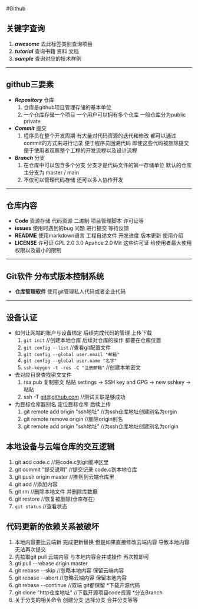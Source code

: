 #Github
## 关键字查询
1. ***awesome***  去此标签类别查询项目
2. ***tutorial***  查询书籍  资料  文档
3. ***sample***   查询对应的技术样例
---
## github三要素
* ***Repository***  仓库
  1. 仓库是github项目管理存储的基本单位
  2. 一个仓库存储一个项目  一个用户可以拥有多个仓库  一般仓库分为public  private
* ***Commit***  提交
  1. 程序员在整个开发周期  有大量对代码资源的迭代和修改  都可以通过commit的方式来进行记录  便于程序员回溯代码  即使这些代码被删除提交便于使用者观察整个工程的开发流程以及设计流程
* ***Branch***  分支
  1. 在仓库中可以包含多个分支  分支才是代码文件的第一存储单位  默认的仓库主分支为  master / main 
  2. 不仅可以管理代码存储  还可以多人协作开发
---
## 仓库内容
* **Code** 资源存储  代码资源  二进制  项目管理脚本  许可证等
* **issues**  使用时遇到的bug  问题  进行提交  等待反馈
* **README** 使用markdown语言  工程自述文件  开发进度  版本更新  使用介绍
* **LICENSE**  许可证  GPL 2.0 3.0  Apahce 2.0   Mit 这些许可证  给使用者最大使用权限以及最小的限制
---
## Git软件  分布式版本控制系统
* **仓库管理软件**  使用git管理私人代码或者企业代码
---
## 设备认证
* 如何让网站的账户与设备绑定  后续完成代码的管理  上传下载
  1. ```git init```  //创建本地仓库  后续对仓库的操作  都要在仓库位置
  2. ```git config --list```  //查看git配置文件
  3. ```git config --global user.email "邮箱"```
  4. ```git config --global user.name "名字"```
  5. ```ssh-keygen -t -res -C "注册邮箱"``` //创建本地密文
* 去对应目录查找密文文件
  1. rsa.pub 复制密文 粘贴 settings -> SSH key and GPG -> new sshkey -> 粘贴
  2. ssh -T git@github.com //测试关联是够成功
* 为目标仓库器别名  定位目标仓库  后续上传
  1. git remote add origin "ssh地址"  //为ssh仓库地址创建别名为orgin
  2. git remote remove origin //删除origin别名
  3. git remote add origin "ssh地址"  //为ssh仓库地址创建别名为origin
## 本地设备与云端仓库的交互逻辑
  1. git add code.c //将code.c到git缓冲区里
  2. git commit "提交说明" //提交记录  code.c到本地仓库
  3. git push origin master  //推到到云端仓库里
  4. git add //添加内容
  5. git rm //删除本地文件 并删除库数据
  6. git restore //恢复被删除(仓库存在)
  7. ```git status``` //查看状态
##  代码更新的依赖关系被破坏
  1. 本地内容要比云端新  完成更新替换  但是如果直接修改云端内容  导致本地内容无法再次提交
  2. 先拉取git pull 云端内容  与本地内容合并或操作  再次推即可
  3. gti pull --rebase origin master
  4. git rebase --skip //忽略本地内容  保留云端内容
  5. git rebase --abort  //忽略云端内容  保留本地内容
  6. git rebase --continue //双端 git都保留
*下载开源代码
  1. git clone "http仓库地址" //下载开源项目code资源
*分支Branch
  1. 关于分支的相关命令  创建分支  选择分支  合并分支等等

